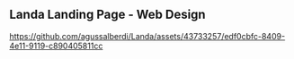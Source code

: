 ## Landa Landing Page - Web Design

https://github.com/agussalberdi/Landa/assets/43733257/edf0cbfc-8409-4e11-9119-c890405811cc

